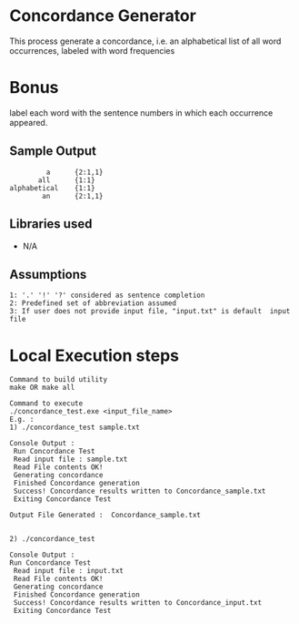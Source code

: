 # Concordance Generator
This process generate a concordance, i.e. an alphabetical list of all
word occurrences, labeled with word frequencies

# Bonus
label each word with the sentence numbers in which each occurrence appeared.

## Sample Output 
```
         a      {2:1,1}
       all      {1:1}
alphabetical    {1:1}
        an      {2:1,1}

```
## Libraries used
- N/A

## Assumptions
```
1: '.' '!' '?' considered as sentence completion
2: Predefined set of abbreviation assumed 
3: If user does not provide input file, "input.txt" is default  input file
```

# Local Execution steps
```
Command to build utility
make OR make all

Command to execute
./concordance_test.exe <input_file_name>
E.g. : 
1) ./concordance_test sample.txt

Console Output : 
 Run Concordance Test
 Read input file : sample.txt
 Read File contents OK!
 Generating concordance
 Finished Concordance generation
 Success! Concordance results written to Concordance_sample.txt
 Exiting Concordance Test

Output File Generated :  Concordance_sample.txt


2) ./concordance_test

Console Output :
Run Concordance Test
 Read input file : input.txt
 Read File contents OK!
 Generating concordance
 Finished Concordance generation
 Success! Concordance results written to Concordance_input.txt
 Exiting Concordance Test
 


```
